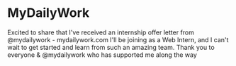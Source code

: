 # MyDailyWork
Excited to share that I've received an internship offer letter from @mydailywork - mydailywork.com  I'll be joining as a Web  Intern, and I can't wait to get started and learn from such an amazing team.  Thank you to everyone &amp; @mydailywork who has supported me along the way
